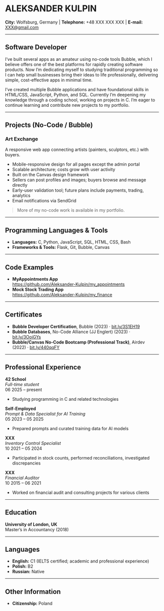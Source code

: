 # ALEKSANDER KULPIN

**City:** Wolfsburg, Germany  |  **Telephone:** +48 XXX XXX XXX  |  **E-mail:** [XXX@gmail.com](mailto:XXX@gmail.com)

---

## Software Developer

I’ve built several apps as an amateur using no-code tools Bubble, which I believe offers one of the best platforms for rapidly creating software products. Now I’m dedicating myself to studying traditional programming so I can help small businesses bring their ideas to life professionally, delivering simple, cost-effective apps in minimal time.

I’ve created multiple Bubble applications and have foundational skills in HTML/CSS, JavaScript, Python, and SQL. Currently I’m deepening my knowledge through a coding school, working on projects in C. I’m eager to continue learning and contribute new projects to my portfolio.

---

## Projects (No-Code / Bubble)

### Art Exchange  
A responsive web app connecting artists (painters, sculptors, etc.) with buyers.  
- Mobile-responsive design for all pages except the admin portal  
- Scalable architecture; costs grow with user activity  
- Built on the Canvas design framework  
- Sellers can post profiles and images; buyers browse and message directly  
- Early-user validation tool; future plans include payments, trading, analytics  
- Email notifications via SendGrid  

> More of my no-code work is available in my portfolio.

---

## Programming Languages & Tools

- **Languages:** C, Python, JavaScript, SQL, HTML, CSS, Bash  
- **Frameworks & Tools:** Flask, Git, Bubble, Canvas  

---

## Code Examples

- **MyAppointments App**  
  https://github.com/Aleksander-Kulpin/my_appointments  
- **Mock Stock Trading App**  
  https://github.com/Aleksander-Kulpin/my_finance  

---

## Certificates

- **Bubble Developer Certification**, Bubble (2023) · [bit.ly/3S1EH19](https://bit.ly/3S1EH19)  
- **Bubble Databases**, No-Code Alliance (JJ Englert) (2023) · [bit.ly/3OoiGYs](https://bit.ly/3OoiGYs)  
- **Bubble/Canvas No-Code Bootcamp (Professional Track)**, Airdev (2022) · [bit.ly/440qqFY](https://bit.ly/440qqFY)  

---

## Professional Experience

**42 School**  
*Full-time student*  
06 2025 – present  
- Studying programming in C and related technologies

**Self-Employed**  
*Prompt & Data Specialist for AI Training*  
05 2023 – 05 2025  
- Prepared prompts and curated training data for AI models

**XXX**  
*Inventory Control Specialist*  
10 2021 – 05 2024  
- Participated in stock counts, performed reconciliations, investigated discrepancies

**XXX**  
*Financial Auditor*  
10 2015 – 06 2021  
- Worked on financial audit and consulting projects for various clients

---

## Education

**University of London, UK**  
Master’s in Accountancy (2018)

---

## Languages

- **English:** C1 (IELTS certified; academic and professional experience)  
- **Polish:** B2  
- **Russian:** Native  

---

## Other Information

- **Citizenship:** Poland  
